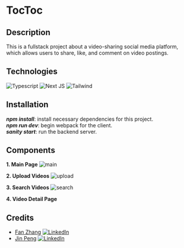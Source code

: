 # TocToc

## **Description**
This is a fullstack project about a video-sharing social media platform, which allows users to share, like, and comment on video postings. 

## Technologies
![Typescript](https://img.shields.io/badge/TypeScript-007ACC?style=for-the-badge&logo=typescript&logoColor=white) ![Next JS](https://img.shields.io/badge/Next-black?style=for-the-badge&logo=next.js&logoColor=white) ![Tailwind](https://img.shields.io/badge/Tailwind_CSS-38B2AC?style=for-the-badge&logo=tailwind-css&logoColor=white)


## **Installation**
**_npm install_**: install necessary dependencies for this project.<br>
**_npm run dev_**: begin webpack for the client.<br>
**_sanity start_**: run the backend server.<br>

## **Components**

**1. Main Page**
![main](https://user-images.githubusercontent.com/26387488/189463065-08e7094e-f067-4570-89ed-33609b476b1d.gif)

**2. Upload Videos**
![upload](https://user-images.githubusercontent.com/26387488/189464248-6785b687-431b-4d57-a6db-21847edbae60.gif)

**3. Search Videos**
![search](https://user-images.githubusercontent.com/26387488/189464379-2c4d2b75-4b8c-4eb9-a3a8-03e29fc6f172.gif)

**4. Video Detail Page**

## **Credits**
- [Fan Zhang](https://github.com/AliciaFZhang) [![LinkedIn](https://img.shields.io/badge/LinkedIn-0077B5?style=for-the-badge&logo=linkedin&logoColor=white)](https://www.linkedin.com/in/aliciafanzhang/) 
- [Jin Peng](https://github.com/jinp1031)  [![LinkedIn](https://img.shields.io/badge/LinkedIn-0077B5?style=for-the-badge&logo=linkedin&logoColor=white)](https://www.linkedin.com/in/jinpeng307/) 
